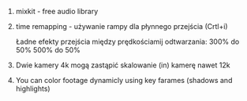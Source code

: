 1. mixkit - free audio library

2. time remapping - używanie rampy dla płynnego przejścia (Crtl+i)

    Ładne efekty przejścia między prędkościamij odtwarzania:
    300% do 50%
    500% do 50%

3. Dwie kamery 4k mogą zastąpić skalowanie (in) kamerę nawet 12k

4. You can color footage dynamicly using key farames (shadows and highlights)
